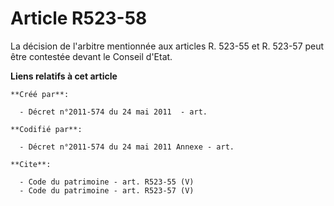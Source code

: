 # Article R523-58

La décision de l'arbitre mentionnée aux articles R. 523-55 et R. 523-57 peut être contestée devant le Conseil d'Etat.

**Liens relatifs à cet article**

	**Créé par**:

	  - Décret n°2011-574 du 24 mai 2011  - art.

	**Codifié par**:

	  - Décret n°2011-574 du 24 mai 2011 Annexe - art.

	**Cite**:

	  - Code du patrimoine - art. R523-55 (V)
	  - Code du patrimoine - art. R523-57 (V)
